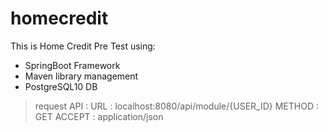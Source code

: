 # homecredit

This is Home Credit Pre Test using:
- SpringBoot Framework
- Maven library management
- PostgreSQL10 DB

> request API :
  URL     : localhost:8080/api/module/{USER_ID}
  METHOD  : GET
  ACCEPT  : application/json


